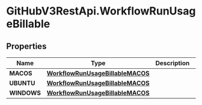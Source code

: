 # GitHubV3RestApi.WorkflowRunUsageBillable

## Properties

Name | Type | Description | Notes
------------ | ------------- | ------------- | -------------
**MACOS** | [**WorkflowRunUsageBillableMACOS**](WorkflowRunUsageBillableMACOS.md) |  | [optional] 
**UBUNTU** | [**WorkflowRunUsageBillableMACOS**](WorkflowRunUsageBillableMACOS.md) |  | [optional] 
**WINDOWS** | [**WorkflowRunUsageBillableMACOS**](WorkflowRunUsageBillableMACOS.md) |  | [optional] 


